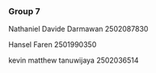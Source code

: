 ### Group 7

Nathaniel Davide Darmawan	2502087830

Hansel Faren	2501990350

kevin matthew tanuwijaya	2502036514
